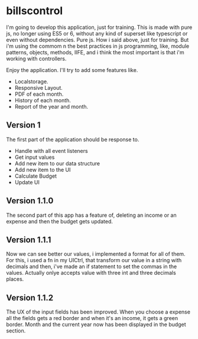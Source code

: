 # billscontrol
I'm going to develop this application, just for training. This is made with pure js, no longer using ES5 or 6, 
without any kind of superset like typescript or even without dependencies. 
Pure js. 
How i said above, just for training.
But i'm using the commom n the best practices in js programming, like, module patterns, objects, methods, IIFE, and i think the most important is that i'm working with controllers.

Enjoy the application.
I'll try to add some features like.
* Localstorage.
* Responsive Layout.
* PDF of each month.
* History of each month.
* Report of the year and month.

## Version 1
The first part of the application should be response to.
* Handle with all event listeners
* Get input values
* Add new item to our data structure
* Add new item to the UI
* Calculate Budget 
* Update UI

## Version 1.1.0
The second part of this app has a feature of, deleting an income or an expense and then the budget gets updated.

## Version 1.1.1
Now we can see better our values, i implemented a format for all of them.
For this, i used a fn in my UICtrl, that transform our value in a string with decimals and then, i've made an if statement to set the commas in the values. Actually onlye accepts value with three int and three decimals places.

## Version 1.1.2
The UX of the input fields has been improved. When you choose a expense all the fields gets a red border and when it's an income, it gets a green border.
Month and the current year now has been displayed in the budget section.

